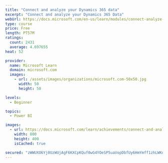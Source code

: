```yaml
---
title: "Connect and analyze your Dynamics 365 data​"
excerpt: "Connect and analyze your Dynamics 365 Data​"
webUrl: https://docs.microsoft.com/en-us/learn/modules/connect-analyze-dynamics-365-data/
type: course
price: Free
length: PT57M
ratings:
  count: 2431
  average: 4.697655
heat: 52

provider:
  name: Microsoft Learn
  domain: microsoft.com
  images:
    - url: /assets/images/organizations/microsoft.com-50x50.jpg
      width: 50
      height: 50

levels:
  - Beginner

topics:
  - Power BI

images:
  - url: https://docs.microsoft.com/learn/achievements/connect-and-analyze-your-microsoft-dynamics-365-data-social.png
    width: 800
    height: 400
    isCached: true

secured: "zWWUXO6Yj0UzWUjAgF6KXCpKQuf0wG4YOeSP5uaVopDbfUy6HmYmff1zhLWKqpUkB8GGN+kndiBJq1ovH7+NPPUQN1IpieY5ZmPJzuH9jZnAx0Vb6cQ41WZPWR6h8z+9tVoPeKNhCTHNcJe74Y1VStXQxlkxJWmx6lVhSWeDyWWp/X6tjRmYevXDLwYNyP+rx830tzHcB+5Y0fLhn1Bg0jqvDIxFPIE1H2mAQXOsUBaJYN02p3YtTju6ATUY/Gi5MbtCbp3luvS3j7OjXTY5DydSmdTaMqgk4OnLcqtKtS232rup+ThPhcn3sWsm8OUJ7jRByWJ5cmg50BI41e4yLMnWr01D/u5pFUnvaw0YJgrnARqIXgzDKF0Jf4J4NBpl7cuvy1Tbx7M8XSQj8des69JZSSzLiFOemW/7o5EZoVs=;4MP73hZRAPeoO7cuSat5Cw=="
---
```


